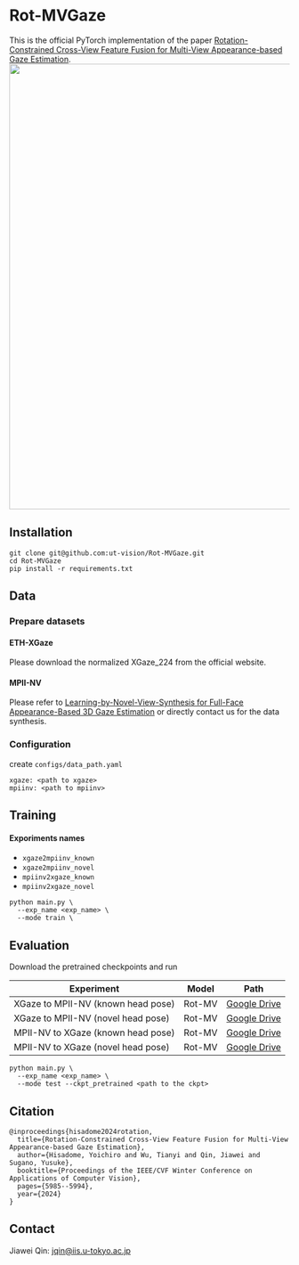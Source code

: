 # Rot-MVGaze
This is the official PyTorch implementation of the paper [Rotation-Constrained Cross-View Feature Fusion for Multi-View Appearance-based Gaze Estimation](https://arxiv.org/abs/2305.12704).
<img src='asset/teaser.jpg' width=800>

## Installation

```
git clone git@github.com:ut-vision/Rot-MVGaze.git
cd Rot-MVGaze
pip install -r requirements.txt
```

## Data
### Prepare datasets
#### ETH-XGaze
Please download the normalized XGaze_224 from the official website.

#### MPII-NV
Please refer to [Learning-by-Novel-View-Synthesis for Full-Face Appearance-Based 3D Gaze Estimation](https://arxiv.org/abs/2201.07927) or directly contact us for the data synthesis.

### Configuration
create `configs/data_path.yaml`
```
xgaze: <path to xgaze>
mpiinv: <path to mpiinv>
```

## Training

#### Exporiments names
- `xgaze2mpiinv_known` 
- `xgaze2mpiinv_novel`
- `mpiinv2xgaze_known`
- `mpiinv2xgaze_novel`
```
python main.py \
  --exp_name <exp_name> \
  --mode train \
```

## Evaluation
Download the pretrained checkpoints and run


| Experiment | Model  | Path |
| - | - | - |
| XGaze to MPII-NV (known head pose) | Rot-MV | [Google Drive](https://drive.google.com/file/d/1pW_q6bZB6RWfFA7mwbI4JJH2jycgCroq/view?usp=sharing) |
| XGaze to MPII-NV (novel head pose) | Rot-MV | [Google Drive](https://drive.google.com/file/d/11ze-5r3Dq1VGID856Bi7JBK4xbuXUZPg/view?usp=sharing) |
| MPII-NV to XGaze (known head pose) | Rot-MV | [Google Drive](https://drive.google.com/file/d/1oY5lDGmJ0tyJQhPkuEdl5Y3NqXwNE2xv/view?usp=sharing) |
| MPII-NV to XGaze (novel head pose) | Rot-MV | [Google Drive](https://drive.google.com/file/d/1x5yFR0mUZa4R67K8YnVm3-CFeF4DubUH/view?usp=sharing) |

```
python main.py \
  --exp_name <exp_name> \
  --mode test --ckpt_pretrained <path to the ckpt>
```


## Citation
```
@inproceedings{hisadome2024rotation,
  title={Rotation-Constrained Cross-View Feature Fusion for Multi-View Appearance-based Gaze Estimation},
  author={Hisadome, Yoichiro and Wu, Tianyi and Qin, Jiawei and Sugano, Yusuke},
  booktitle={Proceedings of the IEEE/CVF Winter Conference on Applications of Computer Vision},
  pages={5985--5994},
  year={2024}
}
```
<!-- ## Acknowledgements -->

## Contact
Jiawei Qin: jqin@iis.u-tokyo.ac.jp
